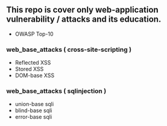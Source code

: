 ## This repo is cover only web-application vulnerability / attacks and its education.
- OWASP Top-10

### web_base_attacks ( cross-site-scripting )
- Reflected XSS
- Stored XSS
- DOM-base XSS

### web_base_attacks ( sqlinjection )
- union-base sqli
- blind-base sqli
- error-base sqli
